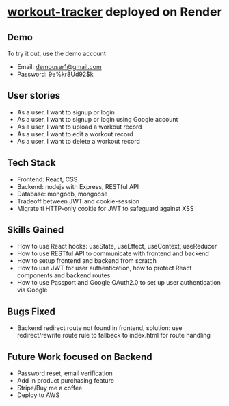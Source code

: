 # [workout-tracker](https://workout-tracker-frontend-1gjy.onrender.com/) deployed on Render

## Demo
To try it out, use the demo account
- Email: demouser1@gmail.com
- Password: 9e%kr8Ud92$k

## User stories
* As a user, I want to signup or login
* As a user, I want to signup or login using Google account
* As a user, I want to upload a workout record
* As a user, I want to edit a workout record
* As a user, I want to delete a workout record


## Tech Stack
* Frontend: React, CSS
* Backend: nodejs with Express, RESTful API
* Database: mongodb, mongoose
* Tradeoff between JWT and cookie-session
* Migrate ti HTTP-only cookie for JWT to safeguard against XSS

## Skills Gained
* How to use React hooks: useState, useEffect, useContext, useReducer
* How to use RESTful API to communicate with frontend and backend
* How to setup frontend and backend from scratch
* How to use JWT for user authentication, how to protect React components and backend routes
* How to use Passport and Google OAuth2.0 to set up user authentication via Google

## Bugs Fixed
* Backend redirect route not found in frontend, solution: use redirect/rewrite route rule to fallback to index.html for route handling



## Future Work focused on Backend
* Password reset, email verification
* Add in product purchasing feature
* Stripe/Buy me a coffee
* Deploy to AWS



